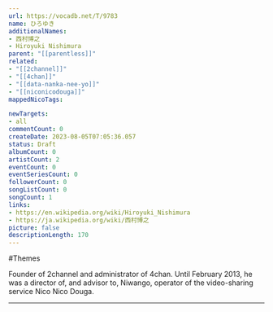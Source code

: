 ```yaml
---
url: https://vocadb.net/T/9783
name: ひろゆき
additionalNames: 
- 西村博之
- Hiroyuki Nishimura
parent: "[[parentless]]"
related:
- "[[2channel]]"
- "[[4chan]]"
- "[[data-nanka-nee-yo]]"
- "[[niconicodouga]]"
mappedNicoTags:

newTargets:
- all
commentCount: 0
createDate: 2023-08-05T07:05:36.057
status: Draft
albumCount: 0
artistCount: 2
eventCount: 0
eventSeriesCount: 0
followerCount: 0
songListCount: 0
songCount: 1
links: 
- https://en.wikipedia.org/wiki/Hiroyuki_Nishimura
- https://ja.wikipedia.org/wiki/西村博之
picture: false
descriptionLength: 170
---
```


#Themes

Founder of 2channel and administrator of 4chan.
Until February 2013, he was a director of, and advisor to, Niwango, operator of the video-sharing service Nico Nico Douga.

---

